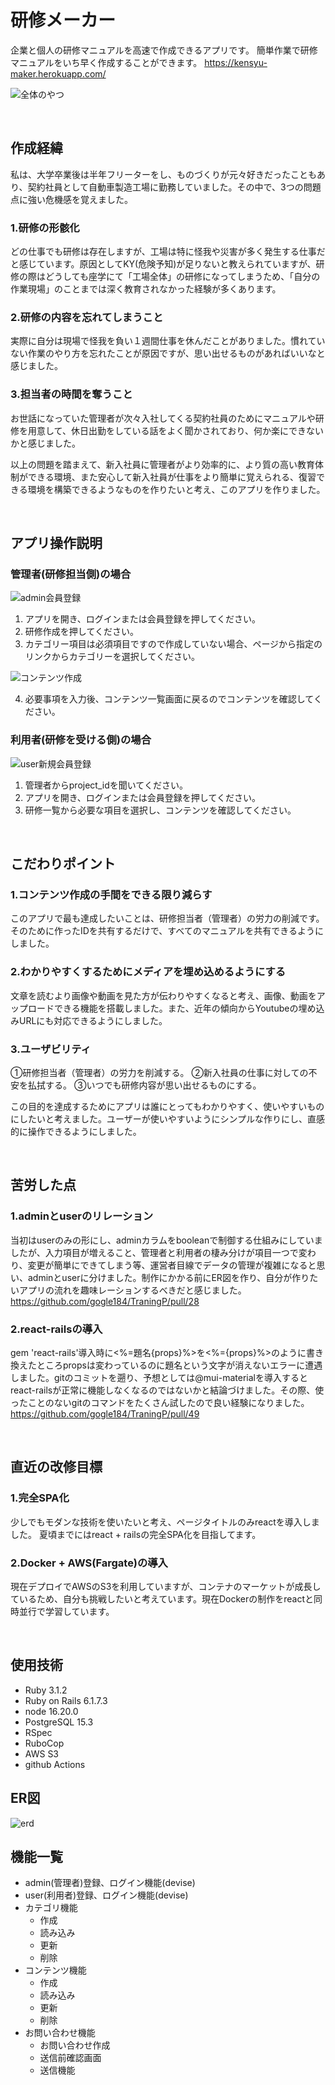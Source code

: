 # 研修メーカー

企業と個人の研修マニュアルを高速で作成できるアプリです。
簡単作業で研修マニュアルをいち早く作成することができます。
https://kensyu-maker.herokuapp.com/

![全体のやつ](https://github.com/gogle184/TraningP/assets/114890397/a51459c1-139c-45a3-9212-52b556762a49)

<br>

## 作成経緯
私は、大学卒業後は半年フリーターをし、ものづくりが元々好きだったこともあり、契約社員として自動車製造工場に勤務していました。その中で、3つの問題点に強い危機感を覚えました。
### 1.研修の形骸化
どの仕事でも研修は存在しますが、工場は特に怪我や災害が多く発生する仕事だと感じています。原因としてKY(危険予知)が足りないと教えられていますが、研修の際はどうしても座学にて「工場全体」の研修になってしまうため、「自分の作業現場」のことまでは深く教育されなかった経験が多くあります。

### 2.研修の内容を忘れてしまうこと
実際に自分は現場で怪我を負い１週間仕事を休んだことがありました。慣れていない作業のやり方を忘れたことが原因ですが、思い出せるものがあればいいなと感じました。

### 3.担当者の時間を奪うこと
お世話になっていた管理者が次々入社してくる契約社員のためにマニュアルや研修を用意して、休日出勤をしている話をよく聞かされており、何か楽にできないかと感じました。

以上の問題を踏まえて、新入社員に管理者がより効率的に、より質の高い教育体制ができる環境、また安心して新入社員が仕事をより簡単に覚えられる、復習できる環境を構築できるようなものを作りたいと考え、このアプリを作りました。

<br>

## アプリ操作説明

### 管理者(研修担当側)の場合

![admin会員登録](https://github.com/gogle184/TraningP/assets/114890397/25a2d55d-c5d2-468d-8db9-f120a56ed216)

1. アプリを開き、ログインまたは会員登録を押してください。
2. 研修作成を押してください。
3. カテゴリー項目は必須項目ですので作成していない場合、ページから指定のリンクからカテゴリーを選択してください。

![コンテンツ作成](https://github.com/gogle184/TraningP/assets/114890397/090d3f5b-06fd-487a-980b-51f769babecc)

4. 必要事項を入力後、コンテンツ一覧画面に戻るのでコンテンツを確認してください。

### 利用者(研修を受ける側)の場合

![user新規会員登録](https://github.com/gogle184/TraningP/assets/114890397/18cc1642-24bc-4be4-82f7-f7a06ea25182)

1. 管理者からproject_idを聞いてください。
2. アプリを開き、ログインまたは会員登録を押してください。
3. 研修一覧から必要な項目を選択し、コンテンツを確認してください。

<br>

## こだわりポイント
### 1.コンテンツ作成の手間をできる限り減らす
このアプリで最も達成したいことは、研修担当者（管理者）の労力の削減です。そのために作ったIDを共有するだけで、すべてのマニュアルを共有できるようにしました。

### 2.わかりやすくするためにメディアを埋め込めるようにする
文章を読むより画像や動画を見た方が伝わりやすくなると考え、画像、動画をアップロードできる機能を搭載しました。また、近年の傾向からYoutubeの埋め込みURLにも対応できるようにしました。

### 3.ユーザビリティ
①研修担当者（管理者）の労力を削減する。
②新入社員の仕事に対しての不安を払拭する。
③いつでも研修内容が思い出せるものにする。

この目的を達成するためにアプリは誰にとってもわかりやすく、使いやすいものにしたいと考えました。ユーザーが使いやすいようにシンプルな作りにし、直感的に操作できるようにしました。

<br>

## 苦労した点

### 1.adminとuserのリレーション
当初はuserのみの形にし、adminカラムをbooleanで制御する仕組みにしていましたが、入力項目が増えること、管理者と利用者の棲み分けが項目一つで変わり、変更が簡単にできてしまう等、運営者目線でデータの管理が複雑になると思い、adminとuserに分けました。制作にかかる前にER図を作り、自分が作りたいアプリの流れを趣味レーションするべきだと感じました。
https://github.com/gogle184/TraningP/pull/28

### 2.react-railsの導入
gem 'react-rails'導入時に<%=題名{props}%>を<%={props}%>のように書き換えたところpropsは変わっているのに題名という文字が消えないエラーに遭遇しました。gitのコミットを遡り、予想としては@mui-materialを導入するとreact-railsが正常に機能しなくなるのではないかと結論づけました。その際、使ったことのないgitのコマンドをたくさん試したので良い経験になりました。
https://github.com/gogle184/TraningP/pull/49

<br>

## 直近の改修目標

### 1.完全SPA化
少しでもモダンな技術を使いたいと考え、ページタイトルのみreactを導入しました。
夏頃までにはreact + railsの完全SPA化を目指してます。

### 2.Docker + AWS(Fargate)の導入
現在デプロイでAWSのS3を利用していますが、コンテナのマーケットが成長しているため、自分も挑戦したいと考えています。現在Dockerの制作をreactと同時並行で学習しています。

<br>

## 使用技術
- Ruby 3.1.2
- Ruby on Rails 6.1.7.3
- node 16.20.0
- PostgreSQL 15.3
- RSpec 
- RuboCop
- AWS S3
- github Actions

## ER図
![erd](https://github.com/gogle184/TraningP/assets/114890397/0b2e32a9-4ee9-40f8-803c-1c6572462fd7)

## 機能一覧
- admin(管理者)登録、ログイン機能(devise)
- user(利用者)登録、ログイン機能(devise)
- カテゴリ機能
  - 作成
  - 読み込み
  - 更新
  - 削除
- コンテンツ機能
  - 作成
  - 読み込み
  - 更新
  - 削除
- お問い合わせ機能
  - お問い合わせ作成
  - 送信前確認画面
  - 送信機能
